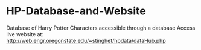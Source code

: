 # HP-Database-and-Website
Database of Harry Potter Characters accessible through a database
Access live website at:
http://web.engr.oregonstate.edu/~stinghet/hpdata/dataHub.php
